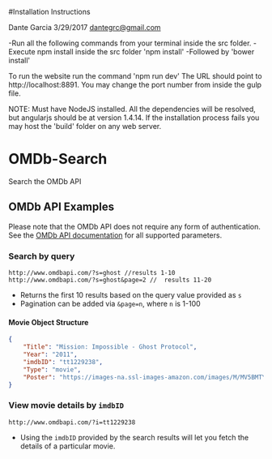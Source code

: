 #Installation Instructions

Dante Garcia                                                    3/29/2017
dantegrc@gmail.com

-Run all the following commands from your terminal inside the src folder.
-Execute npm install inside the src folder 'npm install'
-Followed by 'bower install'

To run the website run the command 'npm run dev'
The URL should point to http://localhost:8891. 
You may change the port number from inside the gulp file.

NOTE: Must have NodeJS installed. All the dependencies will be resolved, but angularjs should be at version 1.4.14.
If the installation process fails you may host the 'build' folder on any web server.


# OMDb-Search
Search the OMDb API

## OMDb API Examples
Please note that the OMDb API does not require any form of authentication. See the [OMDb API documentation](http://www.omdbapi.com/#parameters) for all supported parameters.

### Search by query

```
http://www.omdbapi.com/?s=ghost //results 1-10
http://www.omdbapi.com/?s=ghost&page=2 //  results 11-20
```
- Returns the first 10 results based on the query value provided as `s`
- Pagination can be added via `&page=n`, where `n` is 1-100

#### Movie Object Structure
```json
{
    "Title": "Mission: Impossible - Ghost Protocol",
    "Year": "2011",
    "imdbID": "tt1229238",
    "Type": "movie",
    "Poster": "https://images-na.ssl-images-amazon.com/images/M/MV5BMTY4MTUxMjQ5OV5BMl5BanBnXkFtZTcwNTUyMzg5Ng@@._V1_SX300.jpg"
}
```

### View movie details by `imdbID`
```
http://www.omdbapi.com/?i=tt1229238
```
- Using the `imdbID` provided by the search results will let you fetch the details of a particular movie.
